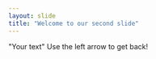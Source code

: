 ```yaml
---
layout: slide
title: "Welcome to our second slide"
---
```

"Your text"
Use the left arrow to get back!